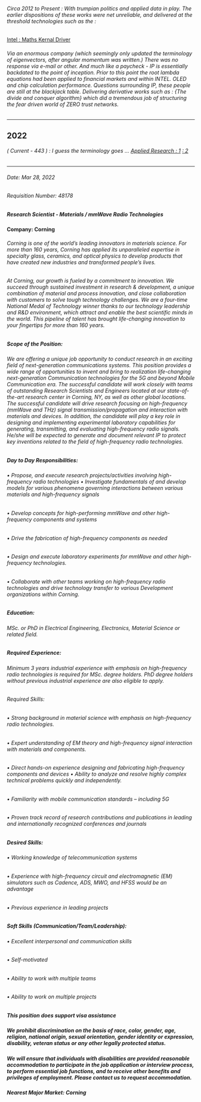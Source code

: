 ###### Circa 2012 to Present : With trumpian politics and applied data in play. The earlier dispositions of these works were net unreliable, and delivered at the threshold technologies such as the : 

[Intel : Maths Kernal Driver](https://www.intel.com/content/www/us/en/develop/documentation/onemkl-developer-reference-fortran/top/lapack-routines/lapack-least-squares-and-eigenvalue-problem.html) 

###### Via an enormous company (which seemingly only updated the terminology of eigenvectors, after angular momentum was written.) There was no response via e-mail or other. And much like a paycheck - IP is essentially backdated to the point of inception. Prior to this point the root lambda equations had been applied to financial markets and within INTEL. OLED and chip calculation performance. Questions surrounding IP, these people are still at the blackjack table. Delivering derivative works  such as : {The divide and conquer algorithm} which did a tremendous job of structuring the fear driven world of ZERO trust networks. 
---
2022
---

###### ( Current - 443 ) : I guess the terminology goes ... [Applied Research : 1](https://corningjobs.corning.com/job/Painted-Post-Research-Scientist-mmWave-Wireless-Systems-NY-14830/813340700/) [ : 2](https://corningjobs.corning.com/job/Painted-Post-Research-Scientist-mmWave-Radio-Technologies-NY-14830/764609700/) 

---

###### Date: Mar 28, 2022
###### Requisition Number: 48178
##### Research Scientist - Materials / mmWave Radio Technologies
#### Company: Corning
 

###### Corning is one of the world’s leading innovators in materials science. For more than 160 years, Corning has applied its unparalleled expertise in specialty glass, ceramics, and optical physics to develop products that have created new industries and transformed people’s lives.

###### At Corning, our growth is fueled by a commitment to innovation. We succeed through sustained investment in research & development, a unique combination of material and process innovation, and close collaboration with customers to solve tough technology challenges. We are a four-time National Medal of Technology winner thanks to our technology leadership and R&D environment, which attract and enable the best scientific minds in the world. This pipeline of talent has brought life-changing innovation to your fingertips for more than 160 years.

 

##### Scope of the Position:

###### We are offering a unique job opportunity to conduct research in an exciting field of next-generation communications systems. This position provides a wide range of opportunities to invent and bring to realization life-changing next-generation Communication technologies for the 5G and beyond Mobile Communication era. The successful candidate will work closely with teams of outstanding Research Scientists and Engineers located at our state-of-the-art research center in Corning, NY, as well as other global locations. The successful candidate will drive research focusing on high-frequency (mmWave and THz) signal transmission/propagation and interaction with materials and devices. In addition, the candidate will play a key role in designing and implementing experimental laboratory capabilities for generating, transmitting, and evaluating high-frequency radio signals. He/she will be expected to generate and document relevant IP to protect key inventions related to the field of high-frequency radio technologies.

 

##### Day to Day Responsibilities:

###### • Propose, and execute research projects/activities involving high-frequency radio technologies • Investigate fundamentals of and develop models for various phenomena governing interactions between various materials and high-frequency signals

###### • Develop concepts for high-performing mmWave and other high-frequency components and systems

###### • Drive the fabrication of high-frequency components as needed

###### • Design and execute laboratory experiments for mmWave and other high-frequency technologies.

###### • Collaborate with other teams working on high-frequency radio technologies and drive technology transfer to various Development organizations within Corning.


##### Education:

###### MSc. or PhD in Electrical Engineering, Electronics, Material Science or related field.

 

##### Required Experience:

###### Minimum 3 years industrial experience with emphasis on high-frequency radio technologies is required for MSc. degree holders. PhD degree holders without previous industrial experience are also eligible to apply.

 

###### Required Skills:

###### • Strong background in material science with emphasis on high-frequency radio technologies.

###### • Expert understanding of EM theory and high-frequency signal interaction with materials and components.

###### • Direct hands-on experience designing and fabricating high-frequency components and devices • Ability to analyze and resolve highly complex technical problems quickly and independently.

###### • Familiarity with mobile communication standards – including 5G

###### • Proven track record of research contributions and publications in leading and internationally recognized conferences and journals

 

##### Desired Skills:

###### • Working knowledge of telecommunication systems

###### • Experience with high-frequency circuit and electromagnetic (EM) simulators such as Cadence, ADS, MWO, and HFSS would be an advantage

###### • Previous experience in leading projects

 

##### Soft Skills (Communication/Team/Leadership):

###### • Excellent interpersonal and communication skills

###### • Self-motivated

###### • Ability to work with multiple teams

###### • Ability to work on multiple projects

 

##### This position does support visa assistance

##### We prohibit discrimination on the basis of race, color, gender, age, religion, national origin, sexual orientation, gender identity or expression, disability, veteran status or any other legally protected status.

##### We will ensure that individuals with disabilities are provided reasonable accommodation to participate in the job application or interview process, to perform essential job functions, and to receive other benefits and privileges of employment. Please contact us to request accommodation.

##### Nearest Major Market: Corning


